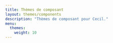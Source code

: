 ```yaml
---
title: Thèmes de composant
layout: themes/components
description: "Thèmes de composant pour Cecil."
menu:
  themes:
    weight: 10
---
```

